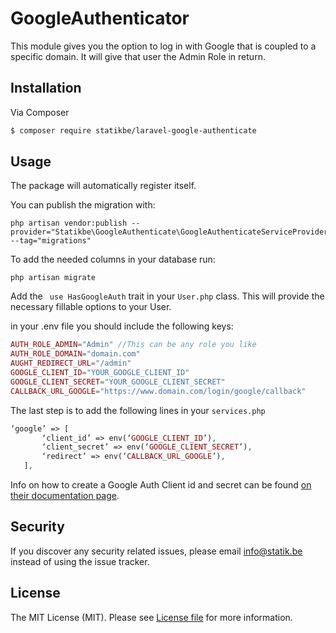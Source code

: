 # GoogleAuthenticator


This module gives you the option to log in with Google that is coupled to a specific domain.
It will give that user the Admin Role in return.

## Installation

Via Composer

``` bash
$ composer require statikbe/laravel-google-authenticate
```

## Usage

The package will automatically register itself.

You can publish the migration with:
```shell
php artisan vendor:publish --provider="Statikbe\GoogleAuthenticate\GoogleAuthenticateServiceProvider" --tag="migrations"

```

To add the needed columns in your database run:
 ``` shell
php artisan migrate
``` 

Add the ``` use HasGoogleAuth``` trait in your ```User.php``` class.
This will provide the necessary fillable options to your User.

in your .env file you should include the following keys:
``` php
AUTH_ROLE_ADMIN="Admin" //This can be any role you like
AUTH_ROLE_DOMAIN="domain.com"
AUGHT_REDIRECT_URL="/admin"
GOOGLE_CLIENT_ID="YOUR_GOOGLE_CLIENT_ID"
GOOGLE_CLIENT_SECRET="YOUR_GOOGLE_CLIENT_SECRET"
CALLBACK_URL_GOOGLE="https://www.domain.com/login/google/callback"
```

The last step is to add the following lines in your ```services.php```
```php
‘google’ => [
       ‘client_id’ => env(‘GOOGLE_CLIENT_ID’),
       ‘client_secret’ => env(‘GOOGLE_CLIENT_SECRET’),
       ‘redirect’ => env(‘CALLBACK_URL_GOOGLE’),
   ],
```


Info on how to create a Google Auth Client id and secret can be
found [on their documentation page](https://developers.google.com/identity/protocols/OAuth2).

## Security

If you discover any security related issues, please email [info@statik.be](mailto:info@statik.be) instead of using the issue tracker.

## License

The MIT License (MIT). Please see [License file](license.md) for more information.

